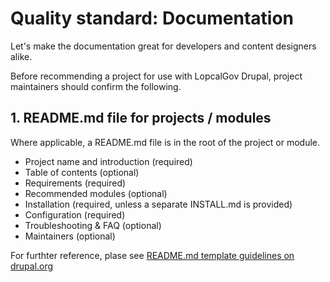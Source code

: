 # Quality standard: Documentation

Let's make the documentation great for developers and content designers alike.

Before recommending a project for use with LopcalGov Drupal, project maintainers
should confirm the following.

## 1. README.md file for projects / modules

Where applicable, a README.md file is in the root of the project or module.

 - Project name and introduction (required)
 - Table of contents (optional)
 - Requirements (required)
 - Recommended modules (optional)
 - Installation (required, unless a separate INSTALL.md is provided)
 - Configuration (required)
 - Troubleshooting & FAQ (optional)
 - Maintainers (optional)

For furthter reference, plase see [README.md template guidelines on drupal.org](https://www.drupal.org/docs/develop/managing-a-drupalorg-theme-module-or-distribution-project/documenting-your-project/readmemd-template)
